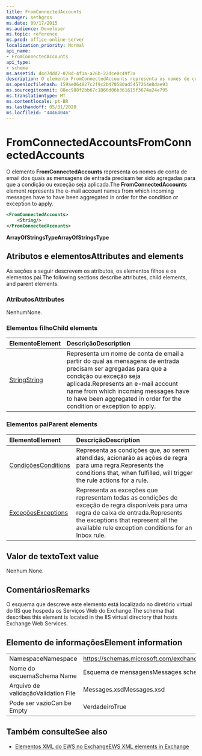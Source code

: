 ```yaml
---
title: FromConnectedAccounts
manager: sethgros
ms.date: 09/17/2015
ms.audience: Developer
ms.topic: reference
ms.prod: office-online-server
localization_priority: Normal
api_name:
- FromConnectedAccounts
api_type:
- schema
ms.assetid: d4d7ddd7-078d-4f1a-a26b-22dce0c49f3a
description: O elemento FromConnectedAccounts representa os nomes de conta de email dos quais as mensagens de entrada precisam ter sido agregadas para que a condição ou exceção seja aplicada.
ms.openlocfilehash: 159ae064827c2f9c2b470580ad5457264e8dae93
ms.sourcegitcommit: 88ec988f2bb67c1866d06b361615f3674a24e795
ms.translationtype: MT
ms.contentlocale: pt-BR
ms.lasthandoff: 05/31/2020
ms.locfileid: "44464046"
---
```

# <a name="fromconnectedaccounts"></a><span data-ttu-id="c10a6-103">FromConnectedAccounts</span><span class="sxs-lookup"><span data-stu-id="c10a6-103">FromConnectedAccounts</span></span>

<span data-ttu-id="c10a6-104">O elemento **FromConnectedAccounts** representa os nomes de conta de email dos quais as mensagens de entrada precisam ter sido agregadas para que a condição ou exceção seja aplicada.</span><span class="sxs-lookup"><span data-stu-id="c10a6-104">The **FromConnectedAccounts** element represents the e-mail account names from which incoming messages have to have been aggregated in order for the condition or exception to apply.</span></span> 
  
```XML
<FromConnectedAccounts>
    <String/>
</FromConnectedAccounts>
```

 <span data-ttu-id="c10a6-105">**ArrayOfStringsType**</span><span class="sxs-lookup"><span data-stu-id="c10a6-105">**ArrayOfStringsType**</span></span>
## <a name="attributes-and-elements"></a><span data-ttu-id="c10a6-106">Atributos e elementos</span><span class="sxs-lookup"><span data-stu-id="c10a6-106">Attributes and elements</span></span>

<span data-ttu-id="c10a6-107">As seções a seguir descrevem os atributos, os elementos filhos e os elementos pai.</span><span class="sxs-lookup"><span data-stu-id="c10a6-107">The following sections describe attributes, child elements, and parent elements.</span></span>
  
### <a name="attributes"></a><span data-ttu-id="c10a6-108">Atributos</span><span class="sxs-lookup"><span data-stu-id="c10a6-108">Attributes</span></span>

<span data-ttu-id="c10a6-109">Nenhum</span><span class="sxs-lookup"><span data-stu-id="c10a6-109">None.</span></span>
  
### <a name="child-elements"></a><span data-ttu-id="c10a6-110">Elementos filho</span><span class="sxs-lookup"><span data-stu-id="c10a6-110">Child elements</span></span>

|<span data-ttu-id="c10a6-111">**Elemento**</span><span class="sxs-lookup"><span data-stu-id="c10a6-111">**Element**</span></span>|<span data-ttu-id="c10a6-112">**Descrição**</span><span class="sxs-lookup"><span data-stu-id="c10a6-112">**Description**</span></span>|
|:-----|:-----|
|[<span data-ttu-id="c10a6-113">String</span><span class="sxs-lookup"><span data-stu-id="c10a6-113">String</span></span>](string.md) <br/> |<span data-ttu-id="c10a6-114">Representa um nome de conta de email a partir do qual as mensagens de entrada precisam ser agregadas para que a condição ou exceção seja aplicada.</span><span class="sxs-lookup"><span data-stu-id="c10a6-114">Represents an e-mail account name from which incoming messages have to have been aggregated in order for the condition or exception to apply.</span></span>  <br/> |
   
### <a name="parent-elements"></a><span data-ttu-id="c10a6-115">Elementos pai</span><span class="sxs-lookup"><span data-stu-id="c10a6-115">Parent elements</span></span>

|<span data-ttu-id="c10a6-116">**Elemento**</span><span class="sxs-lookup"><span data-stu-id="c10a6-116">**Element**</span></span>|<span data-ttu-id="c10a6-117">**Descrição**</span><span class="sxs-lookup"><span data-stu-id="c10a6-117">**Description**</span></span>|
|:-----|:-----|
|[<span data-ttu-id="c10a6-118">Condições</span><span class="sxs-lookup"><span data-stu-id="c10a6-118">Conditions</span></span>](conditions.md) <br/> |<span data-ttu-id="c10a6-119">Representa as condições que, ao serem atendidas, acionarão as ações de regra para uma regra.</span><span class="sxs-lookup"><span data-stu-id="c10a6-119">Represents the conditions that, when fulfilled, will trigger the rule actions for a rule.</span></span>  <br/> |
|[<span data-ttu-id="c10a6-120">Exceções</span><span class="sxs-lookup"><span data-stu-id="c10a6-120">Exceptions</span></span>](exceptions.md) <br/> |<span data-ttu-id="c10a6-121">Representa as exceções que representam todas as condições de exceção de regra disponíveis para uma regra de caixa de entrada.</span><span class="sxs-lookup"><span data-stu-id="c10a6-121">Represents the exceptions that represent all the available rule exception conditions for an Inbox rule.</span></span>  <br/> |
   
## <a name="text-value"></a><span data-ttu-id="c10a6-122">Valor de texto</span><span class="sxs-lookup"><span data-stu-id="c10a6-122">Text value</span></span>

<span data-ttu-id="c10a6-123">Nenhum.</span><span class="sxs-lookup"><span data-stu-id="c10a6-123">None.</span></span>
  
## <a name="remarks"></a><span data-ttu-id="c10a6-124">Comentários</span><span class="sxs-lookup"><span data-stu-id="c10a6-124">Remarks</span></span>

<span data-ttu-id="c10a6-125">O esquema que descreve este elemento está localizado no diretório virtual do IIS que hospeda os Serviços Web do Exchange.</span><span class="sxs-lookup"><span data-stu-id="c10a6-125">The schema that describes this element is located in the IIS virtual directory that hosts Exchange Web Services.</span></span>
  
## <a name="element-information"></a><span data-ttu-id="c10a6-126">Elemento de informações</span><span class="sxs-lookup"><span data-stu-id="c10a6-126">Element information</span></span>

|||
|:-----|:-----|
|<span data-ttu-id="c10a6-127">Namespace</span><span class="sxs-lookup"><span data-stu-id="c10a6-127">Namespace</span></span>  <br/> |https://schemas.microsoft.com/exchange/services/2006/messages  <br/> |
|<span data-ttu-id="c10a6-128">Nome do esquema</span><span class="sxs-lookup"><span data-stu-id="c10a6-128">Schema Name</span></span>  <br/> |<span data-ttu-id="c10a6-129">Esquema de mensagens</span><span class="sxs-lookup"><span data-stu-id="c10a6-129">Messages schema</span></span>  <br/> |
|<span data-ttu-id="c10a6-130">Arquivo de validação</span><span class="sxs-lookup"><span data-stu-id="c10a6-130">Validation File</span></span>  <br/> |<span data-ttu-id="c10a6-131">Messages.xsd</span><span class="sxs-lookup"><span data-stu-id="c10a6-131">Messages.xsd</span></span>  <br/> |
|<span data-ttu-id="c10a6-132">Pode ser vazio</span><span class="sxs-lookup"><span data-stu-id="c10a6-132">Can be Empty</span></span>  <br/> |<span data-ttu-id="c10a6-133">Verdadeiro</span><span class="sxs-lookup"><span data-stu-id="c10a6-133">True</span></span>  <br/> |
   
## <a name="see-also"></a><span data-ttu-id="c10a6-134">Também consulte</span><span class="sxs-lookup"><span data-stu-id="c10a6-134">See also</span></span>



- [<span data-ttu-id="c10a6-135">Elementos XML do EWS no Exchange</span><span class="sxs-lookup"><span data-stu-id="c10a6-135">EWS XML elements in Exchange</span></span>](ews-xml-elements-in-exchange.md)

